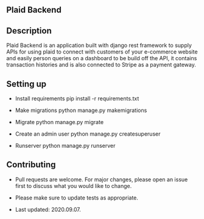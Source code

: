 ## Plaid Backend

## Description
Plaid Backend is an application built with django rest framework to supply APIs for using plaid to connect with customers of your e-commerce website and easily person queries on a dashboard to be build off the API, it contains transaction histories and is also connected to Stripe as a payment gateway. 

##  Setting up
- Install requirements
  pip install -r requirements.txt
 
- Make migrations
  python manage.py makemigrations
  
- Migrate
  python manage.py migrate
  
- Create an admin user
  python manage.py createsuperuser
   
- Runserver
  python manage.py runserver

## Contributing
- Pull requests are welcome. For major changes, please open an issue first to discuss what you would like to change.

- Please make sure to update tests as appropriate.

- Last updated: 2020.09.07.

